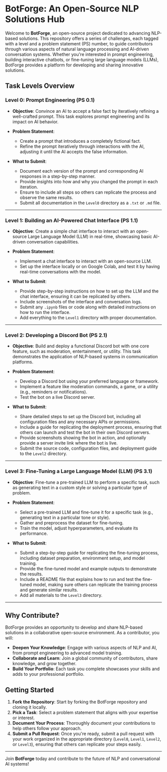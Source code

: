 # BotForge: An Open-Source NLP Solutions Hub

Welcome to **BotForge**, an open-source project dedicated to advancing NLP-based solutions. This repository offers a series of challenges, each tagged with a level and a problem statement (PS) number, to guide contributors through various aspects of natural language processing and AI-driven conversation systems. Whether you're interested in prompt engineering, building interactive chatbots, or fine-tuning large language models (LLMs), BotForge provides a platform for developing and sharing innovative solutions.

## Task Levels Overview

### Level 0: Prompt Engineering (PS 0.1)

- **Objective**: Convince an AI to accept a false fact by iteratively refining a well-crafted prompt. This task explores prompt engineering and its impact on AI behavior.

- **Problem Statement**:
  - Create a prompt that introduces a completely fictional fact.
  - Refine the prompt iteratively through interactions with the AI, adjusting it until the AI accepts the false information.

- **What to Submit**:
  - Document each version of the prompt and corresponding AI responses in a step-by-step manner.
  - Provide insights into how and why you changed the prompt in each iteration.
  - Ensure to include all steps so others can replicate the process and observe the same results.
  - Submit all documentation in the `Level0` directory as a `.txt` or `.md` file.

---

### Level 1: Building an AI-Powered Chat Interface (PS 1.1)

- **Objective**: Create a simple chat interface to interact with an open-source Large Language Model (LLM) in real-time, showcasing basic AI-driven conversation capabilities.

- **Problem Statement**:
  - Implement a chat interface to interact with an open-source LLM.
  - Set up the interface locally or on Google Colab, and test it by having real-time conversations with the model.

- **What to Submit**:
  - Provide step-by-step instructions on how to set up the LLM and the chat interface, ensuring it can be replicated by others.
  - Include screenshots of the interface and conversation logs.
  - Submit any `.ipynb` files or code along with detailed instructions on how to run the interface.
  - Add everything to the `Level1` directory with proper documentation.

---

### Level 2: Developing a Discord Bot (PS 2.1)

- **Objective**: Build and deploy a functional Discord bot with one core feature, such as moderation, entertainment, or utility. This task demonstrates the application of NLP-based systems in communication platforms.

- **Problem Statement**:
  - Develop a Discord bot using your preferred language or framework.
  - Implement a feature like moderation commands, a game, or a utility (e.g., reminders or notifications).
  - Test the bot on a live Discord server.

- **What to Submit**:
  - Share detailed steps to set up the Discord bot, including all configuration files and any necessary APIs or permissions.
  - Include a guide for replicating the deployment process, ensuring that others can launch and test the bot in their own Discord servers.
  - Provide screenshots showing the bot in action, and optionally provide a server invite link where the bot is live.
  - Submit the source code, configuration files, and deployment guide to the `Level2` directory.

---

### Level 3: Fine-Tuning a Large Language Model (LLM) (PS 3.1)

- **Objective**: Fine-tune a pre-trained LLM to perform a specific task, such as generating text in a custom style or solving a particular type of problem.

- **Problem Statement**:
  - Select a pre-trained LLM and fine-tune it for a specific task (e.g., generating text in a particular tone or style).
  - Gather and preprocess the dataset for fine-tuning.
  - Train the model, adjust hyperparameters, and evaluate its performance.

- **What to Submit**:
  - Submit a step-by-step guide for replicating the fine-tuning process, including dataset preparation, environment setup, and model training.
  - Provide the fine-tuned model and example outputs to demonstrate the results.
  - Include a README file that explains how to run and test the fine-tuned model, making sure others can replicate the training process and generate similar results.
  - Add all materials to the `Level3` directory.

---

## Why Contribute?

BotForge provides an opportunity to develop and share NLP-based solutions in a collaborative open-source environment. As a contributor, you will:

- **Deepen Your Knowledge**: Engage with various aspects of NLP and AI, from prompt engineering to advanced model training.
- **Collaborate and Learn**: Join a global community of contributors, share knowledge, and grow together.
- **Build Your Portfolio**: Each task you complete showcases your skills and adds to your professional portfolio.

## Getting Started

1. **Fork the Repository**: Start by forking the BotForge repository and cloning it locally.
2. **Pick a Task**: Select a problem statement that aligns with your expertise or interest.
3. **Document Your Process**: Thoroughly document your contributions to help others follow your approach.
4. **Submit a Pull Request**: Once you're ready, submit a pull request with your work organized in the appropriate directory (`Level0`, `Level1`, `Level2`, or `Level3`), ensuring that others can replicate your steps easily.

---

Join **BotForge** today and contribute to the future of NLP and conversational AI systems!
